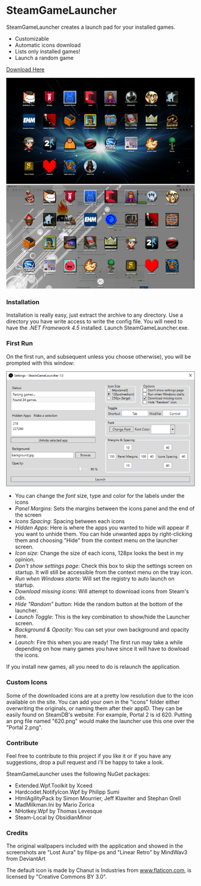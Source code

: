 # SteamGameLauncher

SteamGameLauncher creates a launch pad for your installed games.

  - Customizable
  - Automatic icons download
  - Lists only installed games!
  - Launch a random game

[Download Here](https://github.com/Gabisonfire/SteamGameLauncher/releases/latest)  
  
![Not found](/Screenshots/main.png?raw=true "Launcher")
![Not found](/Screenshots/main_t.png?raw=true "Launcher")

### Installation
Installation is really easy, just extract the archive to any directory. Use a directory you have write access to write the config file. You will need to have the *.NET Framework 4.5* installed. Launch SteamGameLauncher.exe.

### First Run
On the first run, and subsequent unless you choose otherwise), you will be prompted with this window:

![Not found](/Screenshots/settings.png?raw=true "Settings")

 - You can change the *font* size, type and color for the labels under the icons
 - *Panel Margins*: Sets the margins between the icons panel and the end of the screen
 - *Icons Spacing*: Spacing between each icons
 - *Hidden Apps*: Here is where the apps you wanted to hide will appear if you want to unhide them. You can hide unwanted apps by right-clicking them and choosing "Hide" from the context menu on the launcher screen.
 - *Icon size*: Change the size of each icons, 128px looks the best in my opinion.
 - *Don't show settings page*: Check this box to skip the settings screen on startup. It will still be accessible from the context menu on the tray icon.
 - *Run when Windows starts*: Will set the registry to auto launch on startup.
 - *Download missing icons*: Will attempt to download icons from Steam's cdn.
 - *Hide "Random" button*: Hide the random button at the bottom of the launcher.
 - *Launch Toggle*: This is the key combination to show/hide the Launcher screen.
 - *Background & Opacity*: You can set your own background and opacity here.
 - *Launch*: Fire this when you are ready! The first run may take a while depending on how many games you have since it will have to dowload the icons.

If you install new games, all you need to do is relaunch the application.

### Custom Icons
Some of the downloaded icons are at a pretty low resolution due to the icon available on the site. You can add your own in the "icons" folder either overwriting the originals, or naming them after their appID. They can be easily found on SteamDB's website. For example, Portal 2 is id 620. Putting an png file named "620.png" would make the launcher use this one over the "Portal 2.png".

### Contribute

Feel free to contribute to this project if you like it or if you have any suggestions, drop a pull request and i'll be happy to take a look.

SteamGameLauncher uses the following NuGet packages:
 - Extended.Wpf.Toolkit by Xceed
 - Hardcodet.NotifyIcon.Wpf by Philipp Sumi
 - HtmlAgilityPack by Simon Mourrier, Jeff Klawiter and Stephan Grell
 - MadMilkman.Ini by Mario Zorica
 - NHotkey.Wpf by Thomas Levesque
 - Steam-Local by ObsidianMinor

### Credits
The original wallpapers included with the application and showed in the screenshots are "Lost Aura" by filipe-ps and "Linear Retro" by MindWav3 from DeviantArt

The default icon is made by Chanut is Industries from www.flaticon.com, is licensed by "Creative Commons BY 3.0".

